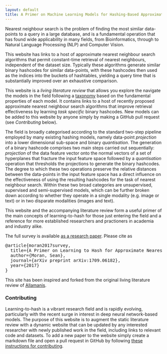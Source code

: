 ```yaml
---
layout: default
title: A Primer on Machine Learning Models for Hashing-Based Approximate Nearest Neighbour Search
---
```


Nearest neighbour search is the problem of finding the most similar data-points to a query in a large database, and is a fundamental operation that has found wide applicability in many fields, from Bioinformatics, through to Natural Language Processing (NLP) and Computer Vision.

This website has links to a host of approximate nearest neighbour search algorithms that permit constant-time retrieval of nearest neighbours, independent of the dataset size. Typically these algorithms generate similar binary hashcodes for similar data-points, with these hashcodes then used as the indices into the buckets of hashtables, yielding a query time that is substantially improved over an exhaustive comparison.

This website is a *living literature review* that allows you explore the navigate the models in the field following a [taxonomy](\taxnomomy) based on the fundamental properties of each model. It contains links to a host of recently proposed approximate nearest neighbour search algorithms that improve retrieval effectiveness by learning *task specific* binary hashcodes. New models can be added to this website by anyone simply by making a GitHub pull request (see *Contributing* below).

The field is broadly categorised according to the standard two-step pipeline employed by many existing hashing models, namely data-point *projection* into a lower dimensional sub-space and binary *quantisation*. The generation of a binary hashcode comprises two main steps carried out sequentially: *projection* of the data feature vector onto the normal vectors of a set of hyperplanes that fracture the input feature space followed by a *quantisation* operation that thresholds the projections to generate the binary hashcodes. The degree to which these two operations preserve the relative distances between the data-points in the input feature space has a direct influence on the effectiveness of using the resulting hashcodes for the task of nearest neighbour search. Within these two broad categories are unsupervised, supervised and semi-supervised models, which can be further broken down according to whether they operate in a single modality (e.g. image or text) or in two disparate modalities (images and text).

This website and the accompanying literature review form a useful primer of the main concepts of learning-to-hash for those just entering the field and a reference for more established researchers and practioners in academia and industry alike.

The full survey is available [as a research paper](https//).
Please cite as
<pre>
@article{moran2017survey,
  title={A Primer on Learning to Hash for Approximate Nearest Neighbour Search},
  author={Moran, Sean},
  journal={arXiv preprint arXiv:1709.06182},
  year={2017}
}
</pre>


This site has been inspired and forked from the original living literature review of [Allamanis](https://ml4code.github.io).

### Contributing

Learning-to-hash is a vibrant research field and is rapidly evolving, particularly with the recent surge in interest in deep neural network-based models. The purpose of this website is to augment the static literature review with a dynamic website that can be updated by any interested researcher with newly published work in the field, including links to relevant code and datasets. To add a new paper to the website simply create a markdown file and open a pull request in GitHub by following [these instructions for contributing](contributing.html).

